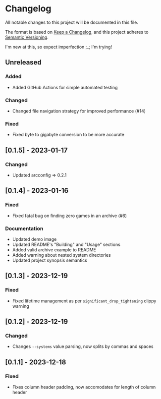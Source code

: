 # Changelog

All notable changes to this project will be documented in this file.

The format is based on [Keep a Changelog](https://keepachangelog.com/en/1.0.0/),
and this project adheres to [Semantic Versioning](https://semver.org/spec/v2.0.0.html).

I'm new at this, so expect imperfection ;_; I'm trying!

## Unreleased

### Added

+ Added GitHub Actions for simple automated testing

### Changed

+ Changed file navigation strategy for improved performance (#14)

### Fixed

+ Fixed byte to gigabyte conversion to be more accurate

## [0.1.5] - 2023-01-17

### Changed

+ Updated arcconfig => 0.2.1

## [0.1.4] - 2023-01-16

### Fixed

+ Fixed fatal bug on finding zero games in an archive (#6)

### Documentation

+ Updated demo image
+ Updated README's "Building" and "Usage" sections
+ Added valid archive example to README
+ Added warning about nested system directories
+ Updated project synopsis semantics

## [0.1.3] - 2023-12-19

### Fixed

+ Fixed lifetime management as per `significant_drop_tightening` clippy warning

## [0.1.2] - 2023-12-19

### Changed

+ Changes `--systems` value parsing, now splits by commas and spaces

## [0.1.1] - 2023-12-18

### Fixed

+ Fixes column header padding, now accomodates for length of column header
